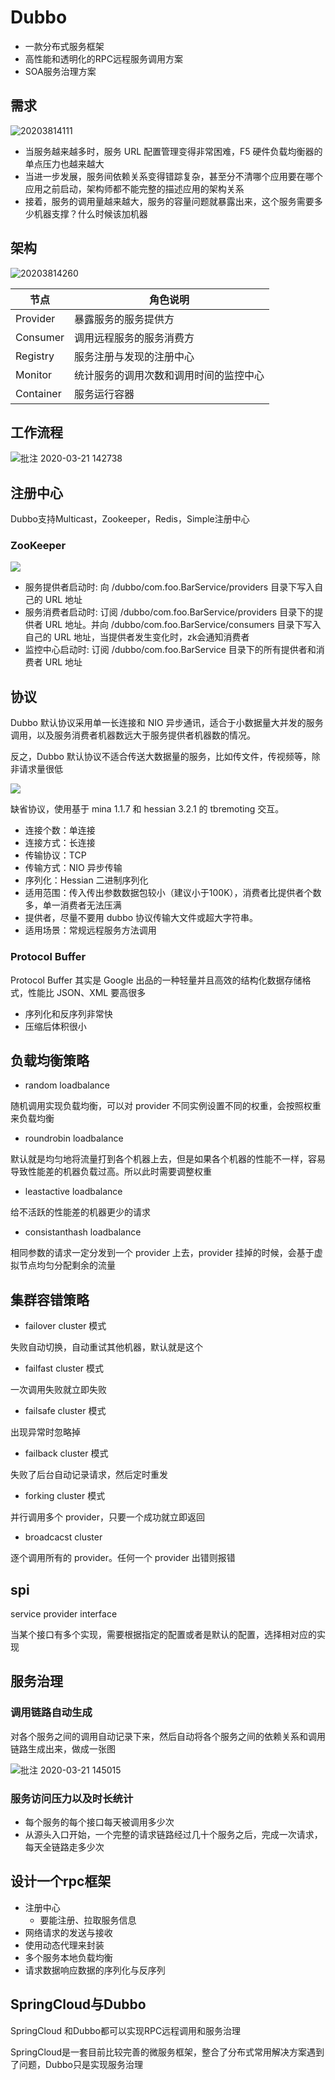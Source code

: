 # Dubbo

- 一款分布式服务框架
- 高性能和透明化的RPC远程服务调用方案
- SOA服务治理方案

## 需求

![20203814111](/assets/20203814111.jpg)

- 当服务越来越多时，服务 URL 配置管理变得非常困难，F5 硬件负载均衡器的单点压力也越来越大
- 当进一步发展，服务间依赖关系变得错踪复杂，甚至分不清哪个应用要在哪个应用之前启动，架构师都不能完整的描述应用的架构关系
- 接着，服务的调用量越来越大，服务的容量问题就暴露出来，这个服务需要多少机器支撑？什么时候该加机器

## 架构

![20203814260](/assets/20203814260.jpg)

节点        | 角色说明
--------- | -------------------
Provider  | 暴露服务的服务提供方
Consumer  | 调用远程服务的服务消费方
Registry  | 服务注册与发现的注册中心
Monitor   | 统计服务的调用次数和调用时间的监控中心
Container | 服务运行容器

## 工作流程

![批注 2020-03-21 142738](/assets/批注%202020-03-21%20142738.png)

## 注册中心

Dubbo支持Multicast，Zookeeper，Redis，Simple注册中心

### ZooKeeper

![](https://dubbo.apache.org/docs/zh-cn/user/sources/images/zookeeper.jpg)

- 服务提供者启动时: 向 /dubbo/com.foo.BarService/providers 目录下写入自己的 URL 地址
- 服务消费者启动时: 订阅 /dubbo/com.foo.BarService/providers 目录下的提供者 URL 地址。并向 /dubbo/com.foo.BarService/consumers 目录下写入自己的 URL 地址，当提供者发生变化时，zk会通知消费者
- 监控中心启动时: 订阅 /dubbo/com.foo.BarService 目录下的所有提供者和消费者 URL 地址

## 协议

Dubbo 默认协议采用单一长连接和 NIO 异步通讯，适合于小数据量大并发的服务调用，以及服务消费者机器数远大于服务提供者机器数的情况。

反之，Dubbo 默认协议不适合传送大数据量的服务，比如传文件，传视频等，除非请求量很低

![](https://dubbo.apache.org/docs/zh-cn/user/sources/images/dubbo-protocol.jpg)

缺省协议，使用基于 mina 1.1.7 和 hessian 3.2.1 的 tbremoting 交互。

- 连接个数：单连接
- 连接方式：长连接
- 传输协议：TCP
- 传输方式：NIO 异步传输
- 序列化：Hessian 二进制序列化
- 适用范围：传入传出参数数据包较小（建议小于100K），消费者比提供者个数多，单一消费者无法压满
- 提供者，尽量不要用 dubbo 协议传输大文件或超大字符串。
- 适用场景：常规远程服务方法调用

### Protocol Buffer

Protocol Buffer 其实是 Google 出品的一种轻量并且高效的结构化数据存储格式，性能比 JSON、XML 要高很多

- 序列化和反序列非常快
- 压缩后体积很小

## 负载均衡策略

- random loadbalance

随机调用实现负载均衡，可以对 provider 不同实例设置不同的权重，会按照权重来负载均衡

- roundrobin loadbalance

默认就是均匀地将流量打到各个机器上去，但是如果各个机器的性能不一样，容易导致性能差的机器负载过高。所以此时需要调整权重

- leastactive loadbalance

给不活跃的性能差的机器更少的请求

- consistanthash loadbalance

相同参数的请求一定分发到一个 provider 上去，provider 挂掉的时候，会基于虚拟节点均匀分配剩余的流量

## 集群容错策略

- failover cluster 模式

失败自动切换，自动重试其他机器，默认就是这个

- failfast cluster 模式

一次调用失败就立即失败

- failsafe cluster 模式

出现异常时忽略掉

- failback cluster 模式

失败了后台自动记录请求，然后定时重发

- forking cluster 模式

并行调用多个 provider，只要一个成功就立即返回

- broadcacst cluster

逐个调用所有的 provider。任何一个 provider 出错则报错

## spi

service provider interface

当某个接口有多个实现，需要根据指定的配置或者是默认的配置，选择相对应的实现

## 服务治理

### 调用链路自动生成

对各个服务之间的调用自动记录下来，然后自动将各个服务之间的依赖关系和调用链路生成出来，做成一张图

![批注 2020-03-21 145015](/assets/批注%202020-03-21%20145015.png)

### 服务访问压力以及时长统计

- 每个服务的每个接口每天被调用多少次
- 从源头入口开始，一个完整的请求链路经过几十个服务之后，完成一次请求，每天全链路走多少次

## 设计一个rpc框架

- 注册中心
  - 要能注册、拉取服务信息
- 网络请求的发送与接收
- 使用动态代理来封装
- 多个服务本地负载均衡
- 请求数据响应数据的序列化与反序列

## SpringCloud与Dubbo

SpringCloud 和Dubbo都可以实现RPC远程调用和服务治理

SpringCloud是一套目前比较完善的微服务框架，整合了分布式常用解决方案遇到了问题，Dubbo只是实现服务治理